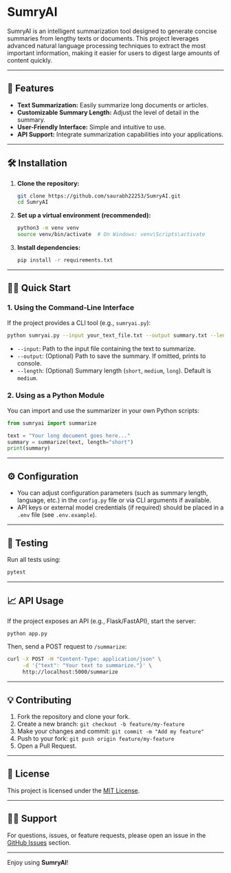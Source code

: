 # SumryAI

SumryAI is an intelligent summarization tool designed to generate concise summaries from lengthy texts or documents. This project leverages advanced natural language processing techniques to extract the most important information, making it easier for users to digest large amounts of content quickly.

---

## 🚀 Features

- **Text Summarization:** Easily summarize long documents or articles.
- **Customizable Summary Length:** Adjust the level of detail in the summary.
- **User-Friendly Interface:** Simple and intuitive to use.
- **API Support:** Integrate summarization capabilities into your applications.

---

## 🛠️ Installation

1. **Clone the repository:**

   ```bash
   git clone https://github.com/saurabh22253/SumryAI.git
   cd SumryAI
   ```

2. **Set up a virtual environment (recommended):**

   ```bash
   python3 -m venv venv
   source venv/bin/activate  # On Windows: venv\Scripts\activate
   ```

3. **Install dependencies:**

   ```bash
   pip install -r requirements.txt
   ```

---

## 🏃‍♂️ Quick Start

### 1. **Using the Command-Line Interface**

If the project provides a CLI tool (e.g., `sumryai.py`):

```bash
python sumryai.py --input your_text_file.txt --output summary.txt --length short
```

- `--input`: Path to the input file containing the text to summarize.
- `--output`: (Optional) Path to save the summary. If omitted, prints to console.
- `--length`: (Optional) Summary length (`short`, `medium`, `long`). Default is `medium`.

### 2. **Using as a Python Module**

You can import and use the summarizer in your own Python scripts:

```python
from sumryai import summarize

text = "Your long document goes here..."
summary = summarize(text, length="short")
print(summary)
```

---

## ⚙️ Configuration

- You can adjust configuration parameters (such as summary length, language, etc.) in the `config.py` file or via CLI arguments if available.
- API keys or external model credentials (if required) should be placed in a `.env` file (see `.env.example`).

---

## 🧪 Testing

Run all tests using:

```bash
pytest
```

---

## 📈 API Usage

If the project exposes an API (e.g., Flask/FastAPI), start the server:

```bash
python app.py
```

Then, send a POST request to `/summarize`:

```bash
curl -X POST -H "Content-Type: application/json" \
     -d '{"text": "Your text to summarize."}' \
     http://localhost:5000/summarize
```

---

## 💡 Contributing

1. Fork the repository and clone your fork.
2. Create a new branch: `git checkout -b feature/my-feature`
3. Make your changes and commit: `git commit -m "Add my feature"`
4. Push to your fork: `git push origin feature/my-feature`
5. Open a Pull Request.

---

## 📝 License

This project is licensed under the [MIT License](LICENSE).

---

## 🙋‍♂️ Support

For questions, issues, or feature requests, please open an issue in the [GitHub Issues](https://github.com/saurabh22253/SumryAI/issues) section.

---

Enjoy using **SumryAI**!
